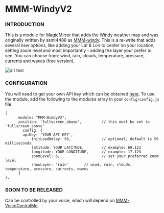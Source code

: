 # MMM-WindyV2

### INTRODUCTION
This is a module for [MagicMirror](https://github.com/MichMich/MagicMirror) that adds the [Windy](https://www.windy.com/) weather map and was originally written by santi4488 as [MMM-windy](https://github.com/santi4488/MMM-windy). This is a re-write that adds several new options, like adding your Lat & Lon to center on your location, setting zoom level and most importantly - adding the layer your prefer to see. You can choose from: wind, rain, clouds, temperature, pressure, currents and waves (free version).

![alt text](https://github.com/TheStigh/MMM-WindyV2/layer-wind.png)

### CONFIGURATION
You will need to get your own API key which can be obtained [here](https://api4.windy.com/api-key).
To use the module, add the following to the modules array in your `config/config.js` file:
```
{
	  module: "MMM-WindyV2",
	  position: 'fullscreen_above',         // this must be set to 'fullscreen_above'
	    config: {
		apiKey: 'YOUR API KEY',
        	initLoadDelay: 50,              // optional, default is 50 milliseconds
	      	latitude: YOUR LATITUDE,        // example: 69.123
	        longitude: YOUR LONGITUDE,      // example: 17.123
	        zoomLevel: 6,                   // set your preferred zoom level
	        showLayer: 'rain'		// wind, rain, clouds, temperature, pressure, currents, waves
      }
},
```

### SOON TO BE RELEASED
Can be controlled by your voice, which will depend on [MMM-VoiceControlMe](https://github.com/Mykle1/MMM-VoiceControlMe).
